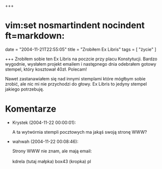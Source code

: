 +++
# vim:set nosmartindent nocindent ft=markdown:
date = "2004-11-21T22:55:05"
title = "Zrobiłem Ex Libris"
tags = [ "życie" ]

+++
Zrobiłem sobie ten Ex Libris na poczcie przy placu Konstytucji. Bardzo
wygodnie, wysłałem projekt emailem i następnego dnia odebrałem gotowy stempel,
który kosztował 40zł. Polecam!

Nawet zastanawiałem się nad innymi stemplami które mógłbym sobie zrobić, ale
nic mi nie przychodzi do głowy. Ex Libris to jedyny stempel jakiego
potrzebuję.

# Komentarze

* Krystek (2004-11-22 00:00:01): <p>A ta wytwórnia stempli pocztowych ma jakąś
  swoją stronę WWW?</p>
* wahwah (2004-11-22 00:08:46): <p>Strony WWW nie znam, ale mają email: <br />
  <br />kdrela (tutaj małpka) box43 (kropka) pl</p>
